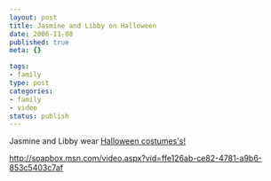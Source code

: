 ```yaml
--- 
layout: post
title: Jasmine and Libby on Halloween
date: 2006-11-08
published: true
meta: {}

tags: 
- family
type: post
categories: 
- family
- video
status: publish
---
```



Jasmine and Libby wear [Halloween costumes's!](http://blog-family.andyeick.com/2006/10/28/Libby+And+Jasmine+For+Halloween+2006.aspx)

 

<http://soapbox.msn.com/video.aspx?vid=ffe126ab-ce82-4781-a9b6-853c5403c7af>

